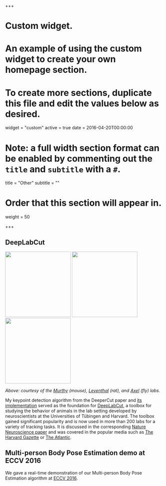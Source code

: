 +++
# Custom widget.
# An example of using the custom widget to create your own homepage section.
# To create more sections, duplicate this file and edit the values below as desired.
widget = "custom"
active = true
date = 2016-04-20T00:00:00

# Note: a full width section format can be enabled by commenting out the `title` and `subtitle` with a `#`.
title = "Other"
subtitle = ""

# Order that this section will appear in.
weight = 50

+++

## DeepLabCut

<p align="left">
<img src="/img/mouse.gif" style="display:inline;height:210px">
<img src="/img/fly.gif" style="display:inline;height:210px">
<img src="/img/rat-grasp.gif" style="display:inline;height:210px">
</p>

*Above: courtesy of the [Murthy](https://vnmurthylab.org/) (mouse), [Leventhal](http://leventhal.lab.medicine.umich.edu/) (rat), and [Axel](http://www.axellab.columbia.edu/home.php.html) (fly) labs.*

My keypoint detection algorithm from the DeeperCut paper and [its implementation](https://github.com/eldar/pose-tensorflow) served as the foundation for [DeepLabCut](http://www.mousemotorlab.org/deeplabcut), a toolbox for studying the behavior of animals in the lab setting developed by neuroscientists at the Universities of Tübingen and Harvard. The toolbox gained significant popularity and is now used in more than 200 labs for a variety of tracking tasks. It is discussed in the corresponding [Nature Neuroscience paper](https://www.nature.com/articles/s41593-018-0209-y.epdf) and was covered in the popular media such as [The Harvard Gazette](https://news.harvard.edu/gazette/story/2018/08/an-open-source-ai-tool-available-to-study-movement-across-behaviors-and-species/) or [The Atlantic](https://www.theatlantic.com/science/archive/2018/07/deeplabcut-tracking-animal-movements/564338).

## Multi-person Body Pose Estimation demo at ECCV 2016

We gave a real-time demonstration of our Multi-person Body Pose Estimation algorithm at [ECCV 2016](http://www.eccv2016.org/main-conference/).
